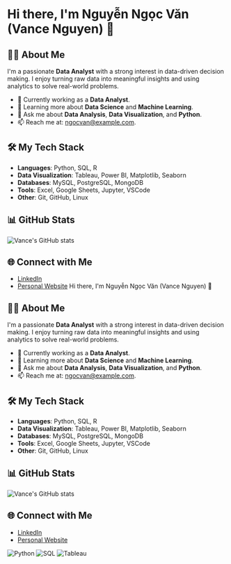 # Hi there, I'm Nguyễn Ngọc Văn (Vance Nguyen) 👋 

## 👨‍💼 About Me
I'm a passionate **Data Analyst** with a strong interest in data-driven decision making. I enjoy turning raw data into meaningful insights and using analytics to solve real-world problems.

- 🔭 Currently working as a **Data Analyst**.
- 🌱 Learning more about **Data Science** and **Machine Learning**.
- 💬 Ask me about **Data Analysis**, **Data Visualization**, and **Python**.
- 📫 Reach me at: [ngocvan@example.com](mailto:vancenguyen.work@gmail.com).

## 🛠️ My Tech Stack
- **Languages**: Python, SQL, R
- **Data Visualization**: Tableau, Power BI, Matplotlib, Seaborn
- **Databases**: MySQL, PostgreSQL, MongoDB
- **Tools**: Excel, Google Sheets, Jupyter, VSCode
- **Other**: Git, GitHub, Linux

## 📊 GitHub Stats
![Vance's GitHub stats](https://github-readme-stats.vercel.app/api?username=vancenguyen&show_icons=true&theme=radical)

## 🌐 Connect with Me
- [LinkedIn](https://www.linkedin.com/in/vance-nguyen-career/)
- [Personal Website](https://vcgconsulting.id.vn)
Hi there, I'm Nguyễn Ngọc Văn (Vance Nguyen) 👋 

## 👨‍💼 About Me
I'm a passionate **Data Analyst** with a strong interest in data-driven decision making. I enjoy turning raw data into meaningful insights and using analytics to solve real-world problems.

- 🔭 Currently working as a **Data Analyst**.
- 🌱 Learning more about **Data Science** and **Machine Learning**.
- 💬 Ask me about **Data Analysis**, **Data Visualization**, and **Python**.
- 📫 Reach me at: [ngocvan@example.com](mailto:vancenguyen.work@gmail.com).

## 🛠️ My Tech Stack
- **Languages**: Python, SQL, R
- **Data Visualization**: Tableau, Power BI, Matplotlib, Seaborn
- **Databases**: MySQL, PostgreSQL, MongoDB
- **Tools**: Excel, Google Sheets, Jupyter, VSCode
- **Other**: Git, GitHub, Linux

## 📊 GitHub Stats
![Vance's GitHub stats](https://github-readme-stats.vercel.app/api?username=vancenguyen&show_icons=true&theme=radical)

## 🌐 Connect with Me
- [LinkedIn](https://www.linkedin.com/in/vance-nguyen-career/)
- [Personal Website](https://vcgconsulting.id.vn)

![Python](https://img.shields.io/badge/-Python-3776AB?logo=python&logoColor=white)
![SQL](https://img.shields.io/badge/-SQL-4479A1?logo=MySQL&logoColor=white)
![Tableau](https://img.shields.io/badge/-Tableau-E97627?logo=Tableau&logoColor=white)
